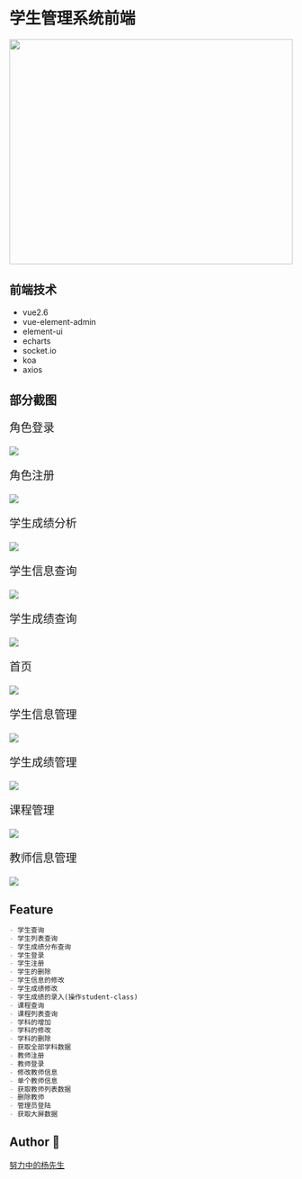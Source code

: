<h1>学生管理系统前端</h1>

<p text-aligin="center">
  <img width="100%" height="400" src="https://image.yangxiansheng.top/img/d1d7b033-d75e-4cd6-ae39-fcd5f1c0a7c5.jpg?imagelist"/>
  </p>



## 前端技术
- vue2.6
- vue-element-admin
- element-ui
- echarts
- socket.io
- koa
- axios

## 部分截图

<p style="font-size:20px;font-weight:500;">角色登录</p>

![](https://image.yangxiansheng.top/img/20200611002243.png?imagelist)

<p style="font-size:20px;font-weight:500;">角色注册</p>

![](https://image.yangxiansheng.top/img/20200616131849.png?imagelist)

<p style="font-size:20px;font-weight:500;">学生成绩分析</p>

![](https://image.yangxiansheng.top/img/20200616131914.png?imagelist)

<p style="font-size:20px;font-weight:500;">学生信息查询</p>

![](https://image.yangxiansheng.top/img/20200616131931.png?imagelist)

<p style="font-size:20px;font-weight:500;">学生成绩查询</p>

![](https://image.yangxiansheng.top/img/20200611002243.png?imagelist)

<p style="font-size:20px;font-weight:500;">首页</p>

![](https://image.yangxiansheng.top/img/20200616133520.png?imagelist)

<p style="font-size:20px;font-weight:500;">学生信息管理</p>

![](https://image.yangxiansheng.top/img/20200616133320.png?imagelist)

<p style="font-size:20px;font-weight:500;">学生成绩管理</p>

![](https://image.yangxiansheng.top/img/20200616132105.png?imagelist)

<p style="font-size:20px;font-weight:500;">课程管理</p>

![](https://image.yangxiansheng.top/img/20200616132129.png?imagelist)

<p style="font-size:20px;font-weight:500;">教师信息管理</p>

![](https://image.yangxiansheng.top/img/20200616132142.png?imagelist)

## Feature

```markdown
- 学生查询
- 学生列表查询
- 学生成绩分布查询
- 学生登录
- 学生注册
- 学生的删除 
- 学生信息的修改
- 学生成绩修改
- 学生成绩的录入(操作student-class)
- 课程查询
- 课程列表查询
- 学科的增加 
- 学科的修改 
- 学科的删除 
- 获取全部学科数据
- 教师注册
- 教师登录
- 修改教师信息
- 单个教师信息
- 获取教师列表数据
- 删除教师
- 管理员登陆
- 获取大屏数据
```
## Author 👶
[努力中的杨先生](https://github.com/251205668)
